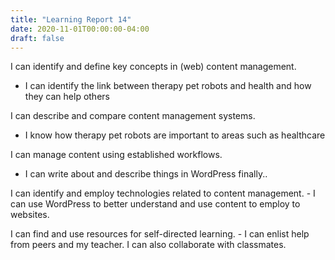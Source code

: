 ```yaml
---
title: "Learning Report 14"
date: 2020-11-01T00:00:00-04:00
draft: false
---
```


  I can identify and define key concepts in (web) content management.
   - I can identify the link between therapy pet robots and health and how they can help others
   
  I can describe and compare content management systems.
   - I know how therapy pet robots are important to areas such as healthcare
 
 I can manage content using established workflows.
   - I can write about and describe things in WordPress finally..
 
 I can identify and employ technologies related to content management.
    - I can use WordPress to better understand and use content to employ to websites.
 
 I can find and use resources for self-directed learning.
     - I can enlist help from peers and my teacher. I can also collaborate with classmates.
